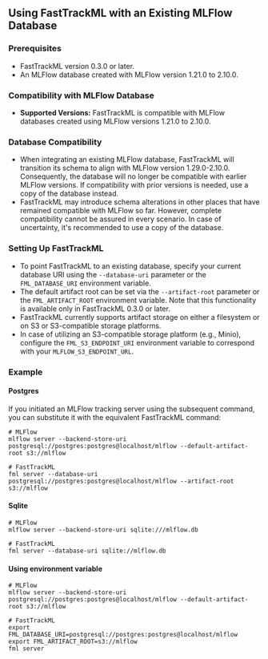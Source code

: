 ## Using FastTrackML with an Existing MLFlow Database

### Prerequisites

-   FastTrackML version 0.3.0 or later.
-   An MLFlow database created with MLFlow version 1.21.0 to 2.10.0.

### Compatibility with MLFlow Database

-   **Supported Versions:** FastTrackML is compatible with MLFlow databases created using MLFlow versions 1.21.0 to 2.10.0.

### Database Compatibility

-   When integrating an existing MLFlow database, FastTrackML will transition its schema to align with MLFlow version 1.29.0-2.10.0. Consequently, the database will no longer be compatible with earlier MLFlow versions. If compatibility with prior versions is needed, use a copy of the database instead.
-   FastTrackML may introduce schema alterations in other places that have remained compatible with MLFlow so far. However, complete compatibility cannot be assured in every scenario. In case of uncertainty, it's recommended to use a copy of the database.

### Setting Up FastTrackML

-   To point FastTrackML to an existing database, specify your current database URI using the `--database-uri` parameter or the `FML_DATABASE_URI` environment variable.
-   The default artifact root can be set via the `--artifact-root` parameter or the `FML_ARTIFACT_ROOT` environment variable. Note that this functionality is available only in FastTrackML 0.3.0 or later.
-   FastTrackML currently supports artifact storage on either a filesystem or on S3 or S3-compatible storage platforms.
-   In case of utilizing an S3-compatible storage platform (e.g., Minio), configure the `FML_S3_ENDPOINT_URI` environment variable to correspond with your `MLFLOW_S3_ENDPOINT_URL`.

### Example

#### Postgres
If you initiated an MLFlow tracking server using the subsequent command, you can substitute it with the equivalent FastTrackML command:

```console
# MLFlow  
mlflow server --backend-store-uri postgresql://postgres:postgres@localhost/mlflow --default-artifact-root s3://mlflow  

# FastTrackML  
fml server --database-uri postgresql://postgres:postgres@localhost/mlflow --artifact-root s3://mlflow
```

#### Sqlite

```console
# MLFlow  
mlflow server --backend-store-uri sqlite:///mlflow.db 

# FastTrackML  
fml server --database-uri sqlite://mlflow.db 
```
#### Using environment variable

```console
# MLFlow  
mlflow server --backend-store-uri postgresql://postgres:postgres@localhost/mlflow --default-artifact-root s3://mlflow  

# FastTrackML  
export FML_DATABASE_URI=postgresql://postgres:postgres@localhost/mlflow
export FML_ARTIFACT_ROOT=s3://mlflow
fml server
```